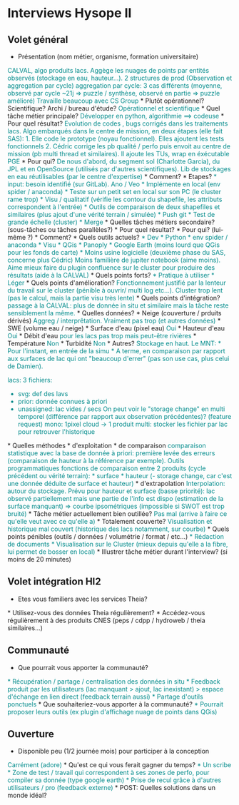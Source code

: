 # Interviews Hysope II

## Volet général

* Présentation (nom métier, organisme, formation universitaire)
<font color="darkcyan">
CALVAL, algo produits lacs. Aggège les nuages de points par entités observés (stockage en eau, hauteur...).
2 structures de prod (Observation et aggregation par cycle)
aggregation par cycle: 3 cas différents (moyenne, observé par cycle ~21j => puzzle / synthèse, observé en partie => puzzle amélioré)
Travaille beaucoup avec CS Group
</font>
  * Plutôt opérationnel? Scientifique? Archi / bureau d'étude?
<font color="darkcyan">
Opérationnel et scientifique
</font>
* Quel tâche métier principale? 
<font color="darkcyan">
Développer en python, algorithmie ==> codeuse
</font>
  * Pour quel résultat?
<font color="darkcyan">
Evolution de codes , bugs corrigés dans les traitements lacs. Algo embarqués dans le centre de mission, en deux étapes (elle fait SAS):
1. Elle code le prototype (noyau fonctionnel). Elles ajoutent les tests fonctionnels
2. Cédric corrige les pb qualité / perfo puis envoit au centre de mission (pb multi thread et similaires). Il ajoute les TUs, wrap en éxécutable PGE
</font>
  * Pour qui?
<font color="darkcyan">
De nous d'abord, du segment sol (Charlotte Garcia), du JPL et en OpenSource (utilisés par d'autres scientifiques).
Lib de stockages en eau réutilisables (par le centre d'expertise)
</font>
  * Comment?
<font color="darkcyan">

</font>
  * Etapes?
<font color="darkcyan">
* input: besoin identifié (sur GitLab). Ano / Veo
* Implémente en local (env spider / anaconda)
* Teste sur un petit set en local sur son PC (le cluster rame trop)
  * Visu / qualitatif (vérifie les contour du shapefile, les attributs correspondent à l'entrée)
  * Outils de comparaison de deux shapefiles et similaires (plus ajout d'une vérité terrain / simulée)
* Push git
* Test de grande échelle (cluster)
* Merge
</font>
* Quelles tâches métiers secondaire? (sous-tâches ou tâches parallèles?)
<font color="darkcyan">

</font>
  * Pour quel résultat?
<font color="darkcyan">

</font>
  * Pour qui? (lui-même ?)
<font color="darkcyan">

</font>
  * Comment?
<font color="darkcyan">

</font>
* Quels outils actuels?
<font color="darkcyan">
* Dev
  * Python
  * env spider / anaconda
* Visu
  * QGis
  * Panoply
  * Google Earth (moins lourd que QGis pour les fonds de carte)
* Moins usine logicielle (deuxième phase du SAS, concerne plus Cédric)
  Moins familière de jupiter notebook (aime moins).
  Aime mieux faire du plugin confluence sur le cluster pour produire des résultats (aide à la CALVAL)
</font>
  * Quels points forts?
<font color="darkcyan">
* Pratique à utiliser
* Léger
</font>
  * Quels points d'amélioration?
<font color="darkcyan">
Fonctionnement justifié par la lenteur du travail sur le cluster (pénible à ouvrir/ multi log etc...). Cluster trop lent (pas le calcul, mais la partie visu très lente)
</font>
  * Quels points d'intégration?
<font color="darkcyan">
passage à la CALVAL: plus de donnée in situ et similaire mais la tâche reste sensiblement la même.
</font>
* Quelles données? 
<font color="darkcyan">

</font>
  * Neige (couverture / prduits dérivés)
<font color="darkcyan">
Aggreg / interprêtation. Vraiment pas trop (et autres données)
</font>
  * SWE (volume eau / neige)
<font color="darkcyan">

</font>
  * Surface d'eau (pixel eau)
<font color="darkcyan">
Oui
</font>
  * Hauteur d'eau
<font color="darkcyan">
Oui
</font>
  * Débit d'eau
<font color="darkcyan">
pour les lacs pas trop mais peut-être rivières
</font>
  * Température
<font color="darkcyan">
Non
</font>
  * Turbidité
<font color="darkcyan">
Non
</font>
  * Autres?
<font color="darkcyan">
Stockage en haut. 
Le MNT:
* Pour l'instant, en entrée de la simu
* A terme,  en comparaison par rapport aux surfaces de lac qui ont "beaucoup d'errer" (pas son use cas, plus celui de Damien).

lacs: 3 fichiers:
* svg: def des lavs
* prior: donnée connues à priori
* unassigned: lac vides / secs
On peut voir le "storage change" en multi temporel (différence par rapport aux observation précédentes)? (feature request) 
mono: 1pixel cloud -> 1 produit
multi: stocker les fichier par lac pour retrouver l'historique
</font>
* Quelles méthodes
  * d'exploitation
<font color="darkcyan">

</font>
  * de comparaison
<font color="darkcyan">
comparaison statistique avec la base de donnée à priori: première levée des erreurs (comparaison de hauteur à la référence par exemple). Outils programmatiques
fonctions de comparaison entre 2 produits (cycle précédent ou vérité terrain):
* surface
* hauteur (- storage change, car c'est une donnée déduite de surface et hauteur)
</font>
  * d'extrapolation
<font color="darkcyan">
Interpolation: autour du stockage. Prévu pour hauteur et surface (basse priorité): lac observé partiellement mais une partie de l'info est dispo (estimation de la surface manquant) => courbe ipsométriques (impossible si SWOT est trop bruité)
</font>
* Tâche métier actuellement bien outillée?
<font color="darkcyan">
Pas mal (arrive à faire ce qu'elle veut avec ce qu'elle a)
</font>
  * Totalement couverte?
<font color="darkcyan">
Visualisation et historique mal couvert (historique des lacs notamment, sur courbe)
</font>
* Quels points pénibles (outils / données / volumétrie / format / etc...)
<font color="darkcyan">
* Rédaction de documents
* Visualisation sur le Cluster (mieux depuis qu'elle a la fibre, lui permet de bosser en local)
</font>
* Illustrer tâche métier durant l'interview? (si moins de 20 minutes)
<font color="darkcyan">

</font>

## Volet intégration HI2

* Etes vous familiers avec les services Theia?
<font color="darkcyan">

</font>
* Utilisez-vous des données Theia régulièrement?
<font color="darkcyan">

</font>
* Accédez-vous régulièrement à des produits CNES (peps / cdpp / hydroweb / theia similaires...)
<font color="darkcyan">

</font>

## Communauté

* Que pourrait vous apporter la communauté?
<font color="darkcyan">
* Récupération / partage / centralisation des données in situ
* Feedback produit par les utilisateurs (lac manquant > ajout, lac inexistant) > espace d'échange en lien direct (feedback terrain aussi)
* Partage d'outils ponctuels
</font>
* Que souhaiteriez-vous apporter à la communauté?
<font color="darkcyan">
* Pourrait proposer leurs outils (ex plugin d'affichage nuage de points dans QGis)
</font>

## Ouverture

* Disponible peu (1/2 journée mois) pour participer à la conception
<font color="darkcyan">
Carrément (adore)
</font>
* Qu'est ce qui vous ferait gagner du temps?
<font color="darkcyan">
* Un scribe
* Zone de test / travail qui correspondent à ses zones de perfo, pour compiler sa donnée (type google earth)
* Prise de recul grâce à d'autres utilisateurs / pro (feedback externe)
</font>
* POST: Quelles solutions dans un monde idéal?
<font color="darkcyan">

</font>


